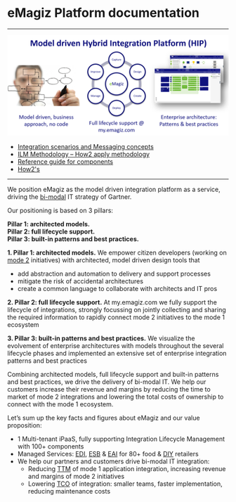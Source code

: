 # eMagiz Platform documentation
---  
![alttext](img/eMagizHIP.png) 
- [Integration scenarios and Messaging concepts](mds/integration/index.md)  
- [ILM Methodology – How2 apply methodology](mds/iPaaS/index.md)
- [Reference guide for components](mds/referenceguide/index.md) 
- [How2's](mds/howto/index.md)
---

 

We position eMagiz as the model driven integration platform as a service, driving the [bi-modal](https://www.gartner.com/it-glossary/bimodal/) IT strategy of Gartner. 

Our positioning is based on 3 pillars:

**Pillar 1: architected models.  
Pillar 2: full lifecycle support.  
Pillar 3: built-in patterns and best practices.** 

**1. Pillar 1: architected models.** We empower citizen developers (working on [mode 2](https://www.gartner.com/it-glossary/bimodal/) initiatives) with architected, model driven design tools that   
  * add abstraction and automation to delivery and support processes  
  * mitigate the risk of accidental architectures  
  * create a common language to collaborate with architects and IT pros  
  
**2. Pillar 2: full lifecycle support.** At my.emagiz.com we fully support the lifecycle of integrations, strongly focussing on jointly collecting and sharing the required information to rapidly connect mode 2 initiatives to the mode 1 ecosystem  

**3. Pillar 3: built-in patterns and best practices.** We visualize the evolvement of enterprise architectures with models throughout the several lifecycle phases and implemented an extensive set of enterprise integration patterns and best practices  

Combining architected models, full lifecycle support and built-in patterns and best practices, we drive the delivery of bi-modal IT. We help our customers increase their revenue and margins by reducing the time to market of mode 2 integrations and lowering the total costs of ownership to connect with the mode 1 ecosystem.  

Let’s sum up the key facts and figures about eMagiz and our value proposition:

  * 1 Multi-tenant iPaaS, fully supporting Integration Lifecycle Management with 100+ components
  * Managed Services: [EDI](https://en.wikipedia.org/wiki/Electronic_data_interchange "Electronic Data Interchange"), [ESB](https://en.wikipedia.org/wiki/Enterprise_service_bus "Enterprise Service Bus") & [EAI](https://en.wikipedia.org/wiki/Enterprise_application_integration "Enterprise Application Integration") for 80+ food & [DIY](https://en.wikipedia.org/wiki/Do_it_yourself "Do It Yourself") retailers
  * We help our partners and customers drive bi-modal IT integration:
    * Reducing [TTM](https://en.wikipedia.org/wiki/Time_to_market "Time To Market") of mode 1 application  integration, increasing revenue and margins of mode 2 initiatives
    * Lowering [TCO](https://en.wikipedia.org/wiki/Total_cost_of_ownership "Total Cost of Ownership") of integration: smaller teams, faster implementation, reducing maintenance costs


<!--- 
- Tutorials
- Best practices 
--->
<!--- - Platform API documentation
- Release notes
--->

<!-- This page is NOT taken into account automatically in our build process! -->
